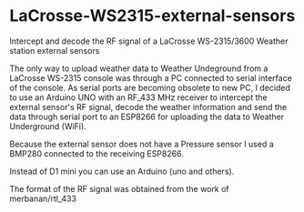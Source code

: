 # LaCrosse-WS2315-external-sensors
Intercept and decode the RF signal of a LaCrosse WS-2315/3600 Weather station external sensors

The only way to upload weather data to Weather Undeground from a LaCrosse WS-2315 console was through a PC connected to serial interface of the console. As serial ports are becoming obsolete to new PC, I decided to use an Arduino UNO with an RF_433 MHz receiver to intercept the external sensor's RF signal, decode the weather information and send the data through serial port to an ESP8266 for uploading the data to Weather Underground (WiFi). 

Because the external sensor does not have a Pressure sensor I used a BMP280 connected to the receiving ESP8266.

Instead of D1 mini you can use an Arduino (uno and others).

The format of the RF signal was obtained from the work of merbanan/rtl_433
